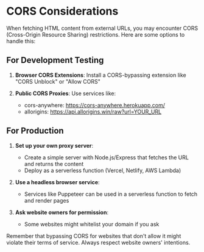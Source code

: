 
# CORS Considerations

When fetching HTML content from external URLs, you may encounter CORS (Cross-Origin Resource Sharing) restrictions. Here are some options to handle this:

## For Development Testing

1. **Browser CORS Extensions**: Install a CORS-bypassing extension like "CORS Unblock" or "Allow CORS"

2. **Public CORS Proxies**: Use services like:
   - cors-anywhere: https://cors-anywhere.herokuapp.com/
   - allorigins: https://api.allorigins.win/raw?url=YOUR_URL

## For Production

1. **Set up your own proxy server**:
   - Create a simple server with Node.js/Express that fetches the URL and returns the content
   - Deploy as a serverless function (Vercel, Netlify, AWS Lambda)

2. **Use a headless browser service**:
   - Services like Puppeteer can be used in a serverless function to fetch and render pages

3. **Ask website owners for permission**:
   - Some websites might whitelist your domain if you ask

Remember that bypassing CORS for websites that don't allow it might violate their terms of service. Always respect website owners' intentions.

